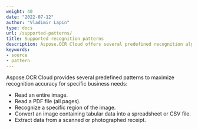 ```yaml
---
weight: 40
date: "2022-07-12"
author: "Vladimir Lapin"
type: docs
url: /supported-patterns/
title: Supported recognition patterns
description: Aspose.OCR Cloud offers several predefined recognition algorithms to maximize recognition accuracy for specific business tasks.
keywords:
- source
- pattern
---
```


Aspose.OCR Cloud provides several predefined patterns to maximize recognition accuracy for specific business needs:

- Read an entire image.
- Read a PDF file (all pages).
- Recognize a specific region of the image.
- Convert an image containing tabular data into a spreadsheet or CSV file.
- Extract data from a scanned or photographed receipt.
